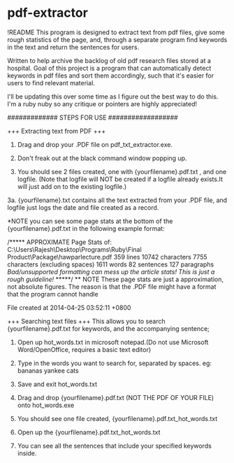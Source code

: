 pdf-extractor
=============

!README
This program is designed to extract text from pdf files, give some rough statistics of the page, and, through a separate program find keywords in the text and return the sentences for users.

Written to help archive the backlog of old pdf research files stored at a hospital. Goal of this project is a program that can automatically detect keywords in pdf files and sort them accordingly, such that it's easier for users to find relevant material.

I'll be updating this over some time as I figure out the best way to do this. I'm a ruby nuby so any critique or pointers are highly appreciated!

############# STEPS FOR USE ##################

+++ Extracting text from PDF +++
1. Drag and drop your .PDF file on pdf_txt_extractor.exe. 

2. Don't freak out at the black command window popping up. 

3. You should see 2 files created, one with {yourfilename}.pdf.txt , and one logfile. (Note that logfile will NOT be created if a logfile already exists.It will just add on to the existing logfile.) 

3a. {yourfilename}.txt contains all the text extracted from your .PDF file, and logfile just logs the date and file created as a record.

*NOTE you can see some page stats at the bottom of the {yourfilename}.pdf.txt in the following example format:

/*****
APPROXIMATE Page Stats of: C:\Users\Rajesh\Desktop\Programs\Ruby\Final Product\Package\hawparlecture.pdf
359 lines
10742 characters
7755 characters (excluding spaces)
1611 words
82 sentences
127 paragraphs
*Bad/unsupported formatting can mess up the article stats! This is just a rough guideline!*
*****/
** NOTE These page stats are just a approximation, not absolute figures. The reason is that the .PDF file might have a format that the program cannot handle

File created at 2014-04-25 03:52:11 +0800
 
+++ Searching text files +++ 
This allows you to search {yourfilename}.pdf.txt for keywords, and the accompanying sentence;

1. Open up hot_words.txt in microsoft notepad.(Do not use Microsoft Word/OpenOffice, requires a basic text editor)

2. Type in the words you want to search for, separated by spaces.
eg: bananas yankee cats

3. Save and exit hot_words.txt
4. Drag and drop {yourfilename}.pdf.txt (NOT THE PDF OF YOUR FILE) onto hot_words.exe

5. You should see one file created, {yourfilename}.pdf.txt_hot_words.txt

6. Open up the {yourfilename}.pdf.txt_hot_words.txt

7. You can see all the sentences that include your specified keywords inside.
